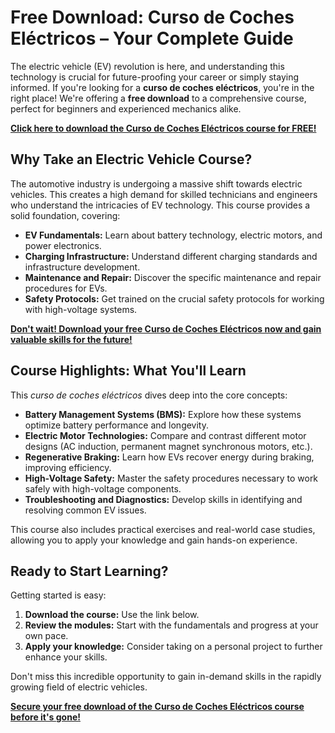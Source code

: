 # Free Download: Curso de Coches Eléctricos – Your Complete Guide

The electric vehicle (EV) revolution is here, and understanding this technology is crucial for future-proofing your career or simply staying informed. If you're looking for a **curso de coches eléctricos**, you're in the right place! We're offering a **free download** to a comprehensive course, perfect for beginners and experienced mechanics alike.

[**Click here to download the Curso de Coches Eléctricos course for FREE!**](https://udemywork.com/curso-de-coches-electricos)

## Why Take an Electric Vehicle Course?

The automotive industry is undergoing a massive shift towards electric vehicles. This creates a high demand for skilled technicians and engineers who understand the intricacies of EV technology. This course provides a solid foundation, covering:

*   **EV Fundamentals:** Learn about battery technology, electric motors, and power electronics.
*   **Charging Infrastructure:** Understand different charging standards and infrastructure development.
*   **Maintenance and Repair:** Discover the specific maintenance and repair procedures for EVs.
*   **Safety Protocols:** Get trained on the crucial safety protocols for working with high-voltage systems.

[**Don't wait! Download your free Curso de Coches Eléctricos now and gain valuable skills for the future!**](https://udemywork.com/curso-de-coches-electricos)

## Course Highlights: What You'll Learn

This *curso de coches eléctricos* dives deep into the core concepts:

*   **Battery Management Systems (BMS):** Explore how these systems optimize battery performance and longevity.
*   **Electric Motor Technologies:** Compare and contrast different motor designs (AC induction, permanent magnet synchronous motors, etc.).
*   **Regenerative Braking:** Learn how EVs recover energy during braking, improving efficiency.
*   **High-Voltage Safety:** Master the safety procedures necessary to work safely with high-voltage components.
*   **Troubleshooting and Diagnostics:** Develop skills in identifying and resolving common EV issues.

This course also includes practical exercises and real-world case studies, allowing you to apply your knowledge and gain hands-on experience.

## Ready to Start Learning?

Getting started is easy:

1.  **Download the course:** Use the link below.
2.  **Review the modules:** Start with the fundamentals and progress at your own pace.
3.  **Apply your knowledge:** Consider taking on a personal project to further enhance your skills.

Don't miss this incredible opportunity to gain in-demand skills in the rapidly growing field of electric vehicles.

[**Secure your free download of the Curso de Coches Eléctricos course before it's gone!**](https://udemywork.com/curso-de-coches-electricos)
